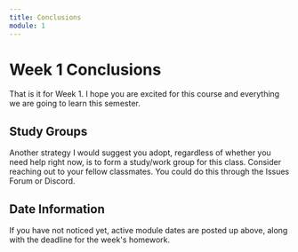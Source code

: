 ```yaml
---
title: Conclusions
module: 1
---
```


# Week 1 Conclusions

That is it for Week 1. I hope you are excited for this course and everything we are going to learn this semester.

## Study Groups

Another strategy I would suggest you adopt, regardless of whether you need help right now, is to form a study/work group for this class. Consider reaching out to your fellow classmates. You could do this through the Issues Forum or Discord.

## Date Information

If you have not noticed yet, active module dates are posted up above, along with the deadline for the week's homework.
